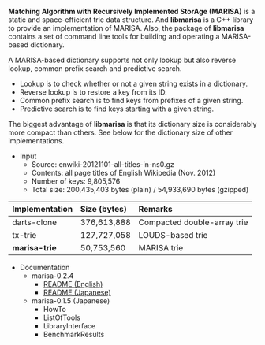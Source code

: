 **Matching Algorithm with Recursively Implemented StorAge (MARISA)** is a static and space-efficient trie data structure. And **libmarisa** is a C++ library to provide an implementation of MARISA. Also, the package of **libmarisa** contains a set of command line tools for building and operating a MARISA-based dictionary.

A MARISA-based dictionary supports not only lookup but also reverse lookup, common prefix search and predictive search.

  * Lookup is to check whether or not a given string exists in a dictionary.
  * Reverse lookup is to restore a key from its ID.
  * Common prefix search is to find keys from prefixes of a given string.
  * Predictive search is to find keys starting with a given string.

The biggest advantage of **libmarisa** is that its dictionary size is considerably more compact than others. See below for the dictionary size of other implementations.

  * Input
    * Source: enwiki-20121101-all-titles-in-ns0.gz
    * Contents: all page titles of English Wikipedia (Nov. 2012)
    * Number of keys: 9,805,576
    * Total size: 200,435,403 bytes (plain) / 54,933,690 bytes (gzipped)

| **Implementation** | **Size (bytes)** | **Remarks**                   |
|:-------------------|:-----------------|:------------------------------|
|  darts-clone     |   376,613,888  | Compacted double-array trie |
|  tx-trie         |   127,727,058  | LOUDS-based trie            |
| **marisa-trie**    |    50,753,560  | MARISA trie                 |

  * Documentation
    * marisa-0.2.4
      * [README (English)](http://marisa-trie.googlecode.com/svn/trunk/docs/readme.en.html)
      * [README (Japanese)](http://marisa-trie.googlecode.com/svn/trunk/docs/readme.ja.html)
    * marisa-0.1.5 (Japanese)
      * HowTo
      * ListOfTools
      * LibraryInterface
      * BenchmarkResults